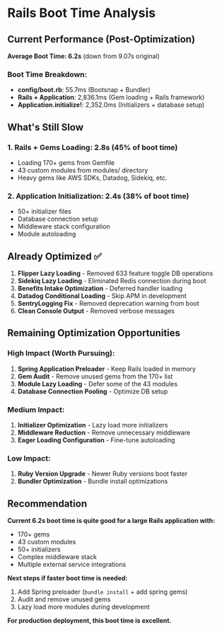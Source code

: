 # Rails Boot Time Analysis

## Current Performance (Post-Optimization)

**Average Boot Time: 6.2s** (down from 9.07s original)

### Boot Time Breakdown:
- **config/boot.rb**: 55.7ms (Bootsnap + Bundler)
- **Rails + Application**: 2,836.1ms (Gem loading + Rails framework)
- **Application.initialize!**: 2,352.0ms (Initializers + database setup)

## What's Still Slow

### 1. **Rails + Gems Loading: 2.8s (45% of boot time)**
- Loading 170+ gems from Gemfile
- 43 custom modules from modules/ directory
- Heavy gems like AWS SDKs, Datadog, Sidekiq, etc.

### 2. **Application Initialization: 2.4s (38% of boot time)**
- 50+ initializer files
- Database connection setup
- Middleware stack configuration
- Module autoloading

## Already Optimized ✅

1. **Flipper Lazy Loading** - Removed 633 feature toggle DB operations
2. **Sidekiq Lazy Loading** - Eliminated Redis connection during boot
3. **Benefits Intake Optimization** - Deferred handler loading
4. **Datadog Conditional Loading** - Skip APM in development
5. **SentryLogging Fix** - Removed deprecation warning from boot
6. **Clean Console Output** - Removed verbose messages

## Remaining Optimization Opportunities

### High Impact (Worth Pursuing):
1. **Spring Application Preloader** - Keep Rails loaded in memory
2. **Gem Audit** - Remove unused gems from the 170+ list
3. **Module Lazy Loading** - Defer some of the 43 modules
4. **Database Connection Pooling** - Optimize DB setup

### Medium Impact:
1. **Initializer Optimization** - Lazy load more initializers
2. **Middleware Reduction** - Remove unnecessary middleware
3. **Eager Loading Configuration** - Fine-tune autoloading

### Low Impact:
1. **Ruby Version Upgrade** - Newer Ruby versions boot faster
2. **Bundler Optimization** - Bundle install optimizations

## Recommendation

**Current 6.2s boot time is quite good for a large Rails application with:**
- 170+ gems
- 43 custom modules  
- 50+ initializers
- Complex middleware stack
- Multiple external service integrations

**Next steps if faster boot time is needed:**
1. Add Spring preloader (`bundle install` + add spring gems)
2. Audit and remove unused gems
3. Lazy load more modules during development

**For production deployment, this boot time is excellent.**